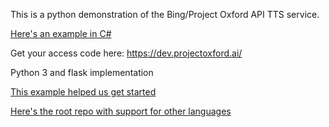 This is a python demonstration of the Bing/Project Oxford API TTS service.


[Here's an example in C#](https://onedrive.live.com/prev?cid=09a8c02c3b59e575&id=9A8C02C3B59E575%21123&v=TextFileEditor) 

Get your access code here: https://dev.projectoxford.ai/ 

Python 3 and flask implementation 

[This example helped us get started](https://github.com/Microsoft/ProjectOxford-ClientSDK/blob/master/Speech/TextToSpeech/Samples-Http/Python/TTSSample.py)

[Here's the root repo with support for other languages](https://github.com/Microsoft/ProjectOxford-ClientSDK)


